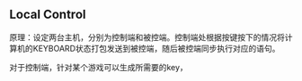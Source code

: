 ## Local Control

原理：设定两台主机，分别为控制端和被控端。控制端处根据按键按下的情况将计算机的KEYBOARD状态打包发送到被控端，随后被控端同步执行对应的语句。

对于控制端，针对某个游戏可以生成所需要的key，